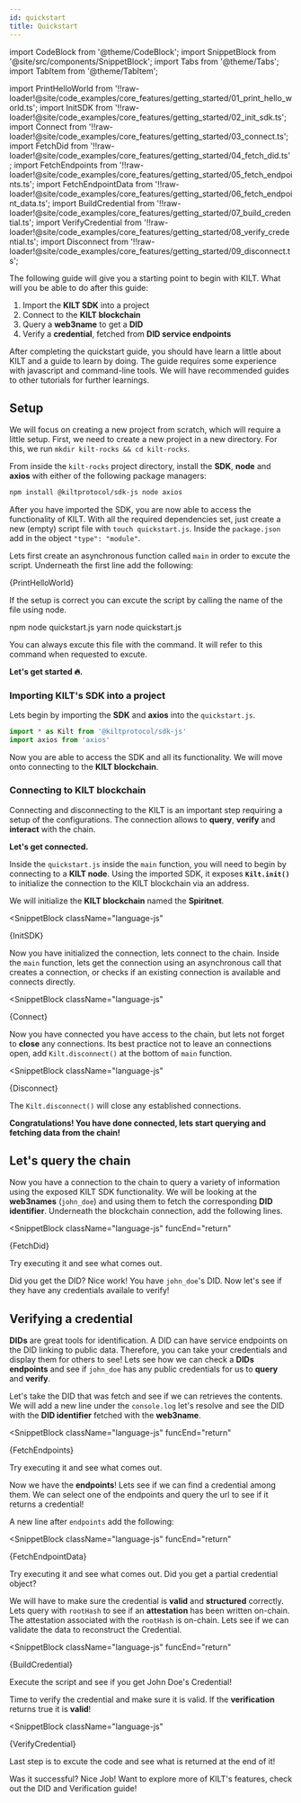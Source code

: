 ```yaml
---
id: quickstart
title: Quickstart
---
```

import CodeBlock from '@theme/CodeBlock';
import SnippetBlock from '@site/src/components/SnippetBlock';
import Tabs from '@theme/Tabs';
import TabItem from '@theme/TabItem';

import PrintHelloWorld from '!!raw-loader!@site/code_examples/core_features/getting_started/01_print_hello_world.ts';
import InitSDK from '!!raw-loader!@site/code_examples/core_features/getting_started/02_init_sdk.ts';
import Connect from '!!raw-loader!@site/code_examples/core_features/getting_started/03_connect.ts';
import FetchDid from '!!raw-loader!@site/code_examples/core_features/getting_started/04_fetch_did.ts';
import FetchEndpoints from '!!raw-loader!@site/code_examples/core_features/getting_started/05_fetch_endpoints.ts';
import FetchEndpointData from '!!raw-loader!@site/code_examples/core_features/getting_started/06_fetch_endpoint_data.ts';
import BuildCredential from '!!raw-loader!@site/code_examples/core_features/getting_started/07_build_credential.ts';
import VerifyCredential from '!!raw-loader!@site/code_examples/core_features/getting_started/08_verify_credential.ts';
import Disconnect from '!!raw-loader!@site/code_examples/core_features/getting_started/09_disconnect.ts';

The following guide will give you a starting point to begin with KILT.
What will you be able to do after this guide:

1. Import the **KILT SDK** into a project
2. Connect to the **KILT blockchain**
3. Query a **web3name** to get a **DID**
4. Verify a **credential**, fetched from **DID service endpoints**

After completing the quickstart guide, you should have learn a little about KILT and a guide to learn by doing.
The guide requires some experience with javascript and command-line tools.
We will have recommended guides to other tutorials for further learnings.

## Setup

We will focus on creating a new project from scratch, which will require a little setup.
First, we need to create a new project in a new directory.
For this, we run `mkdir kilt-rocks && cd kilt-rocks`.

From inside the `kilt-rocks` project directory, install the **SDK**, **node** and **axios** with either of the following package managers:

```bash npm2yarn
npm install @kiltprotocol/sdk-js node axios
```

After you have imported the SDK, you are now able to access the functionality of KILT.
With all the required dependencies set, just create a new (empty) script file with `touch quickstart.js`.
Inside the `package.json` add in the object `"type": "module"`.

Lets first create an asynchronous function called `main` in order to excute the script.
Underneath the first line add the following:

<CodeBlock className="language-js">
  {PrintHelloWorld}
</CodeBlock>

If the setup is correct you can excute the script by calling the name of the file using node.

<Tabs>
  <TabItem value='npm' label='npm' default>
    <CodeBlock className="language-bash">
      npm node quickstart.js
    </CodeBlock>
  </TabItem>
  <TabItem value='yarn' label='Yarn'>
    <CodeBlock className="language-bash">
      yarn node quickstart.js
    </CodeBlock>
  </TabItem>
</Tabs>

You can always excute this file with the command.
It will refer to this command when requested to excute.

**Let's get started 🔥.**

### Importing KILT's SDK into a project

Lets begin by importing the **SDK** and **axios** into the `quickstart.js`.

```js
import * as Kilt from '@kiltprotocol/sdk-js'
import axios from 'axios'
```

Now you are able to access the SDK and all its functionality.
We will move onto connecting to the **KILT blockchain**.

### Connecting to KILT blockchain

Connecting and disconnecting to the KILT is an important step requiring a setup of the configurations.
The connection allows to **query**, **verify** and **interact** with the chain.

**Let's get connected.**

Inside the `quickstart.js` inside the `main` function, you will need to begin by connecting to a **KILT node**.
Using the imported SDK, it exposes **`Kilt.init()`** to initialize the connection to the KILT blockchain via an address.

We will initialize the **KILT blockchain** named the **Spiritnet**.

<SnippetBlock
  className="language-js"
>
  {InitSDK}
</SnippetBlock>

Now you have initialized the connection, lets connect to the chain.
Inside the `main` function, lets get the connection using an asynchronous call that creates a connection, or checks if an existing connection is available and connects directly.

<SnippetBlock
  className="language-js"
>
  {Connect}
</SnippetBlock>

Now you have connected you have access to the chain, but lets not forget to **close** any connections.
Its best practice not to leave an connections open, add `Kilt.disconnect()` at the bottom of `main` function.

<SnippetBlock
  className="language-js"
>
  {Disconnect}
</SnippetBlock>

The `Kilt.disconnect()` will close any established connections.

**Congratulations!
You have done connected, lets start querying and fetching data from the chain!**

## Let's query the chain

Now you have a connection to the chain to query a variety of information using the exposed KILT SDK functionality.
We will be looking at the **web3names** (`john_doe`) and using them to fetch the corresponding **DID identifier**.
Underneath the blockchain connection, add the following lines.

<SnippetBlock
  className="language-js"
  funcEnd="return"
>
  {FetchDid}
</SnippetBlock>

Try executing it and see what comes out.

Did you get the DID? Nice work! You have `john_doe`'s DID.
Now let's see if they have any credentials availale to verify!

## Verifying a credential

**DIDs** are great tools for identification.
A DID can have service endpoints on the DID linking to public data.
Therefore, you can take your credentials and display them for others to see!
Lets see how we can check a **DIDs endpoints** and see if `john_doe` has any public credentials for us to **query** and **verify**.

Let's take the DID that was fetch and see if we can retrieves the contents.
We will add a new line under the `console.log` let's resolve and see the DID with the **DID identifier** fetched with the **web3name**.

<SnippetBlock
  className="language-js"
  funcEnd="return"
>
  {FetchEndpoints}
</SnippetBlock>

Try executing it and see what comes out.

Now we have the **endpoints**! Lets see if we can find a credential among them.
We can select one of the endpoints and query the url to see if it returns a credential!

A new line after `endpoints` add the following:

<SnippetBlock
  className="language-js"
  funcEnd="return"
>
  {FetchEndpointData}
</SnippetBlock>

Try executing it and see what comes out.
Did you get a partial credential object?

We will have to make sure the credential is **valid** and **structured** correctly.
Lets query with `rootHash` to see if an **attestation** has been written on-chain.
The attestation associated with the `rootHash` is on-chain.
Lets see if we can validate the data to reconstruct the Credential.

<SnippetBlock
  className="language-js"
  funcEnd="return"
>
  {BuildCredential}
</SnippetBlock>

Execute the script and see if you get John Doe's Credential!

Time to verify the credential and make sure it is valid.
If the **verification** returns true it is **valid**!

<SnippetBlock
  className="language-js"
>
  {VerifyCredential}
</SnippetBlock>

Last step is to excute the code and see what is returned at the end of it!

Was it successful?
Nice Job! Want to explore more of KILT's features, check out the DID and Verification guide!
